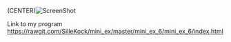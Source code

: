 (CENTER)![ScreenShot](https://github.com/SilleKock/mini_ex/blob/master/mini_ex_6/Sk%C3%A6rmbillede%202018-03-19%20kl.%2020.57.12.png)

Link to my program https://rawgit.com/SilleKock/mini_ex/master/mini_ex_6/mini_ex_6/index.html

